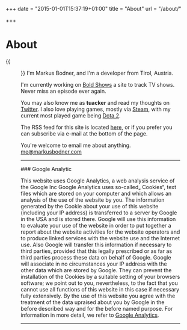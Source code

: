 +++
date = "2015-01-01T15:37:19+01:00"
title = "About"
url = "/about/"

+++

# About
{{<figure src="/media/images/me.png" class="about-figure" alt="Markus Bodner" title="Markus Bodner" >}}
I'm Markus Bodner, and I'm a developer from Tirol, Austria.

I'm currently working on [Bold Shows](https://boldshows.com) a site to track TV shows. Never miss an episode ever again.

You may also know me as **tuacker** and read my thoughts on <i class="fa fa-twitter"></i> [Twitter](https://www.twitter.com/tuacker). I also love playing games, mostly via <i class="fa fa-steam"></i> [Steam](https://steamcommunity.com/id/tuacker/), with my current most played game being [Dota 2](http://store.steampowered.com/app/570/).

The RSS feed for this site is located <i class="fa fa-rss"></i> [here](/index.xml), or if you prefer you can subscribe via e-mail at the bottom of the page.

You're welcome to email me about anything. <i class="fa fa-envelope"></i> [me@markusbodner.com](mailto:me@markusbodner.com)

---
<div id="privacy"></div>
### Google Analytic

This website uses Google Analytics, a web analysis service of the Google Inc Google Analytics uses so-called„ Cookies“, text files which are stored on your computer and which allows an analysis of the use of the website by you. The information generated by the Cookie about your use of this website (including your IP address) is transferred to a server by Google in the USA and is stored there. Google will use this information to evaluate your use of the website in order to put together a report about the website activities for the website operators and to produce linked services with the website use and the Internet use. Also Google will transfer this information if necessary to third parties, provided that this legally prescribed or as far as third parties process these data on behalf of Google. Google will associate in no circumstances your IP address with the other data which are stored by Google. They can prevent the installation of the Cookies by a suitable setting of your browsers software; we point out to you, nevertheless, to the fact that you cannot use all functions of this website in this case if necessary fully extensively. By the use of this website you agree with the treatment of the data upraised about you by Google in the before described way and for the before named purpose. For information in more detail, we refer to [Google Analytics](http://www.google.com/analytics/terms/us.html).

---
